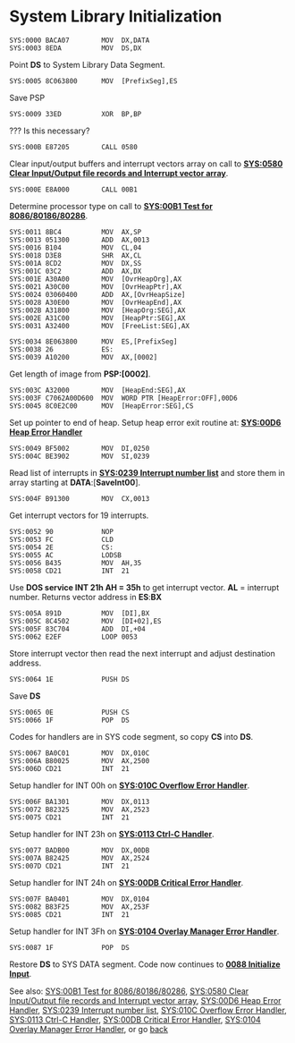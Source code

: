 # System Library Initialization

```
SYS:0000 BACA07        MOV	DX,DATA
SYS:0003 8EDA          MOV	DS,DX
```

Point **DS** to System Library Data Segment.

```
SYS:0005 8C063800      MOV	[PrefixSeg],ES
```

Save PSP

```
SYS:0009 33ED          XOR	BP,BP
```

??? Is this necessary?

```
SYS:000B E87205        CALL	0580
```

Clear input/output buffers and interrupt vectors array on call to **[SYS:0580 Clear Input/Output file records and Interrupt vector array](0580-CLEAR.md)**.

```
SYS:000E E8A000        CALL	00B1
```

Determine processor type on call to **[SYS:00B1 Test for 8086/80186/80286](00B1-TEST86.md)**.

```
SYS:0011 8BC4          MOV	AX,SP
SYS:0013 051300        ADD	AX,0013
SYS:0016 B104          MOV	CL,04
SYS:0018 D3E8          SHR	AX,CL
SYS:001A 8CD2          MOV	DX,SS
SYS:001C 03C2          ADD	AX,DX
SYS:001E A30A00        MOV	[OvrHeapOrg],AX
SYS:0021 A30C00        MOV	[OvrHeapPtr],AX
SYS:0024 03060400      ADD	AX,[OvrHeapSize]
SYS:0028 A30E00        MOV	[OvrHeapEnd],AX
SYS:002B A31800        MOV	[HeapOrg:SEG],AX
SYS:002E A31C00        MOV	[HeapPtr:SEG],AX
SYS:0031 A32400        MOV	[FreeList:SEG],AX
```

```
SYS:0034 8E063800      MOV	ES,[PrefixSeg]
SYS:0038 26            ES:
SYS:0039 A10200        MOV	AX,[0002]
```

Get length of image from **PSP:[0002]**.

```
SYS:003C A32000        MOV	[HeapEnd:SEG],AX
SYS:003F C7062A00D600  MOV	WORD PTR [HeapError:OFF],00D6
SYS:0045 8C0E2C00      MOV	[HeapError:SEG],CS
```

Set up pointer to end of heap. Setup heap error exit routine at: **[SYS:00D6 Heap Error Handler](00D6-HEAP-ERROR.md)**

```
SYS:0049 BF5002        MOV	DI,0250
SYS:004C BE3902        MOV	SI,0239
```

Read list of interrupts in **[SYS:0239 Interrupt number list](0239-INTERRUPT-LIST.md)** and store them in array starting at **DATA**:[**SaveInt00**].

```
SYS:004F B91300        MOV	CX,0013
```

Get interrupt vectors for 19 interrupts.

```
SYS:0052 90            NOP
SYS:0053 FC            CLD
SYS:0054 2E            CS:
SYS:0055 AC            LODSB
SYS:0056 B435          MOV	AH,35
SYS:0058 CD21          INT	21
```

Use **DOS service INT 21h AH = 35h** to get interrupt vector. **AL** = interrupt number. Returns vector address in **ES**:**BX**

```
SYS:005A 891D          MOV	[DI],BX
SYS:005C 8C4502        MOV	[DI+02],ES
SYS:005F 83C704        ADD	DI,+04
SYS:0062 E2EF          LOOP	0053
```

Store interrupt vector then read the next interrupt and adjust destination address.

```
SYS:0064 1E            PUSH	DS
```

Save **DS**

```
SYS:0065 0E            PUSH	CS
SYS:0066 1F            POP	DS
```

Codes for handlers are in SYS code segment, so copy **CS** into **DS**.

```
SYS:0067 BA0C01        MOV	DX,010C
SYS:006A B80025        MOV	AX,2500
SYS:006D CD21          INT	21
```

Setup handler for INT 00h on **[SYS:010C Overflow Error Handler](010C-INT00H.md)**.

```
SYS:006F BA1301        MOV	DX,0113
SYS:0072 B82325        MOV	AX,2523
SYS:0075 CD21          INT	21
```

Setup handler for INT 23h on **[SYS:0113 Ctrl-C Handler](0113-CTRL-C-HANDLER.md)**.

```
SYS:0077 BADB00        MOV	DX,00DB
SYS:007A B82425        MOV	AX,2524
SYS:007D CD21          INT	21
```

Setup handler for INT 24h on **[SYS:00DB Critical Error Handler](00DB-CRITICAL-ERROR.md)**.

```
SYS:007F BA0401        MOV	DX,0104
SYS:0082 B83F25        MOV	AX,253F
SYS:0085 CD21          INT	21
```

Setup handler for INT 3Fh on **[SYS:0104 Overlay Manager Error Handler](0104-OVERMAN.md)**.

```
SYS:0087 1F            POP	DS
```

Restore **DS** to SYS DATA segment. Code now continues to **[0088 Initialize Input](0088-INIT-INPUT.md)**.

See also: [SYS:00B1 Test for 8086/80186/80286](00B1-TEST86.md), [SYS:0580 Clear Input/Output file records and Interrupt vector array](0580-CLEAR.md), [SYS:00D6 Heap Error Handler](00D6-HEAP-ERROR.md), [SYS:0239 Interrupt number list](0239-INTERRUPT-LIST.md), [SYS:010C Overflow Error Handler](010C-INT00H.md), [SYS:0113 Ctrl-C Handler](0113-CTRL-C-HANDLER.md),  [SYS:00DB Critical Error Handler](00DB-CRITICAL-ERROR.md), [SYS:0104 Overlay Manager Error Handler](0104-OVERMAN.md), or go [back](../README.md)